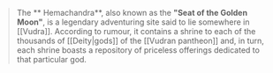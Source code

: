 > The ** Hemachandra**, also known as the **"Seat of the Golden Moon"**, is a legendary adventuring site said to lie somewhere in [[Vudra]]. According to rumour, it contains a shrine to each of the thousands of [[Deity|gods]] of the [[Vudran pantheon]] and, in turn, each shrine boasts a repository of priceless offerings dedicated to that particular god.








